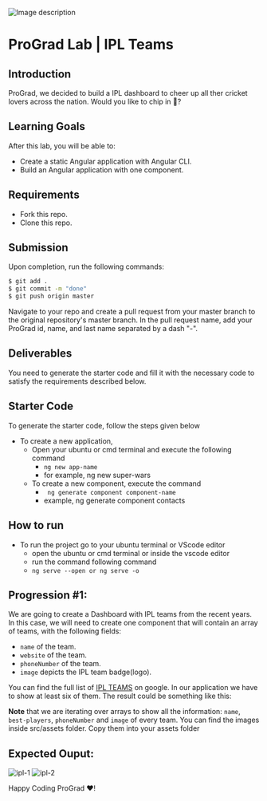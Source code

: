![Image description](https://i1.faceprep.in/ProGrad/face-logo-resized.png)

# ProGrad Lab | IPL Teams

## Introduction

ProGrad, we decided to build a IPL dashboard to cheer up all ther cricket lovers across the nation. Would you like to chip in 🤔?

## Learning Goals

After this lab, you will be able to:

- Create a static Angular application with Angular CLI.
- Build an Angular application with one component.

## Requirements

- Fork this repo.
- Clone this repo.

## Submission

Upon completion, run the following commands:

```bash
$ git add .
$ git commit -m "done"
$ git push origin master
```

Navigate to your repo and create a pull request from your master branch to the original repository's master branch. In the pull request name, add your ProGrad id, name, and last name separated by a dash "-".

## Deliverables

You need to generate the starter code and fill it with the necessary code to satisfy the requirements described below.

## Starter Code

To generate the starter code, follow the steps given below

- To create a new application,
    - Open your ubuntu or cmd terminal and execute the following command
      - ```ng new app-name```
      - for example, ng new super-wars
    - To create a new component, execute the command 
      - ``` ng generate component component-name```
      - example, ng generate component contacts
      
## How to run

- To run the project go to your ubuntu terminal or VScode editor
    - open the ubuntu or cmd terminal or inside the vscode editor
    - run the command following command
    - ```ng serve --open or ng serve -o```
    
## Progression #1:

We are going to create a Dashboard with IPL teams from the recent years. In this case, we will need to create one component that will contain an array of teams, with the following fields:

- `name` of the team.
- `website` of the team.
- `phoneNumber` of the team.
- `image` depicts the IPL team badge(logo).

You can find the full list of [IPL TEAMS](https://www.iplt20.com/) on google. In our application we have to show at least six of them. The result could be something like this:

<!-- :::info -->
**Note** that we are iterating over arrays to show all the information: `name`, `best-players`, `phoneNumber` and `image` of every team. You can find the images inside src/assets folder. Copy them into your assets folder
<!-- ::: -->
## Expected Ouput:
![ipl-1](https://i1.faceprep.in/ProGrad/ts-ipl-team1.png)
![ipl-2](https://i1.faceprep.in/ProGrad/ts-ipl-team2.png)

Happy Coding ProGrad ❤️!
